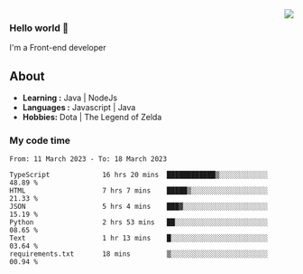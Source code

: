<img align='right' src="https://github-readme-stats.vercel.app/api?username=jumodada&show_icons=true&theme=vue">

### Hello world 👋

I'm a Front-end developer 
    
## About
-  **Learning :** Java | NodeJs
-  **Languages :** Javascript | Java
-  **Hobbies:** Dota | The Legend of Zelda

### My code time

<!--START_SECTION:waka-->

```text
From: 11 March 2023 - To: 18 March 2023

TypeScript             16 hrs 20 mins  ████████████▒░░░░░░░░░░░░   48.89 %
HTML                   7 hrs 7 mins    █████▒░░░░░░░░░░░░░░░░░░░   21.33 %
JSON                   5 hrs 4 mins    ███▓░░░░░░░░░░░░░░░░░░░░░   15.19 %
Python                 2 hrs 53 mins   ██░░░░░░░░░░░░░░░░░░░░░░░   08.65 %
Text                   1 hr 13 mins    █░░░░░░░░░░░░░░░░░░░░░░░░   03.64 %
requirements.txt       18 mins         ▒░░░░░░░░░░░░░░░░░░░░░░░░   00.94 %
```

<!--END_SECTION:waka-->
